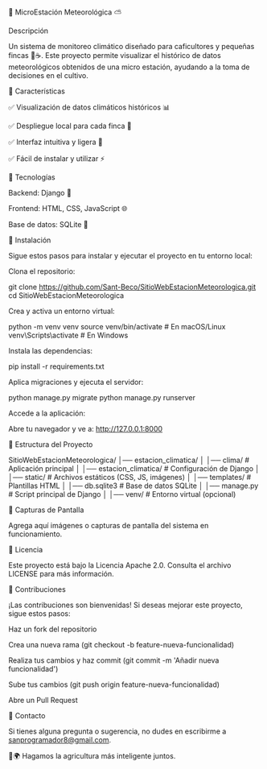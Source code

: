 🌱 MicroEstación Meteorológica ⛅

Descripción

Un sistema de monitoreo climático diseñado para caficultores y pequeñas fincas 🌿☕. Este proyecto permite visualizar el histórico de datos meteorológicos obtenidos de una micro estación, ayudando a la toma de decisiones en el cultivo.

🚀 Características

✅ Visualización de datos climáticos históricos 📊

✅ Despliegue local para cada finca 🏡

✅ Interfaz intuitiva y ligera 🎨

✅ Fácil de instalar y utilizar ⚡

🔧 Tecnologías

Backend: Django 🐍

Frontend: HTML, CSS, JavaScript 🌐

Base de datos: SQLite 📁

📌 Instalación

Sigue estos pasos para instalar y ejecutar el proyecto en tu entorno local:

Clona el repositorio:

git clone https://github.com/Sant-Beco/SitioWebEstacionMeteorologica.git
cd SitioWebEstacionMeteorologica

Crea y activa un entorno virtual:

python -m venv venv
source venv/bin/activate  # En macOS/Linux
venv\Scripts\activate  # En Windows

Instala las dependencias:

pip install -r requirements.txt

Aplica migraciones y ejecuta el servidor:

python manage.py migrate
python manage.py runserver

Accede a la aplicación:

Abre tu navegador y ve a: http://127.0.0.1:8000

📁 Estructura del Proyecto

SitioWebEstacionMeteorologica/
│── estacion_climatica/
│   │── clima/                 # Aplicación principal
│   │── estacion_climatica/     # Configuración de Django
│   │── static/                 # Archivos estáticos (CSS, JS, imágenes)
│   │── templates/              # Plantillas HTML
│   │── db.sqlite3              # Base de datos SQLite
│   │── manage.py               # Script principal de Django
│   │── venv/                   # Entorno virtual (opcional)

🎨 Capturas de Pantalla

Agrega aquí imágenes o capturas de pantalla del sistema en funcionamiento.

📜 Licencia

Este proyecto está bajo la Licencia Apache 2.0. Consulta el archivo LICENSE para más información.

🤝 Contribuciones

¡Las contribuciones son bienvenidas! Si deseas mejorar este proyecto, sigue estos pasos:

Haz un fork del repositorio

Crea una nueva rama (git checkout -b feature-nueva-funcionalidad)

Realiza tus cambios y haz commit (git commit -m 'Añadir nueva funcionalidad')

Sube tus cambios (git push origin feature-nueva-funcionalidad)

Abre un Pull Request

📧 Contacto

Si tienes alguna pregunta o sugerencia, no dudes en escribirme a sanprogramador8@gmail.com.

🚜🌍 Hagamos la agricultura más inteligente juntos.
